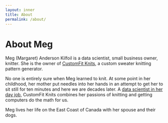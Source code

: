 ```yaml
---
layout: inner
title: About
permalink: /about/
---
```


# About Meg

Meg (Margaret) Anderson Kilfoil is a data scientist, small business owner, knitter. She is the owner of [CustomFit Knits](customfitknits.com), a custom sweater knitting pattern generator.

No one is entirely sure when Meg learned to knit. At some point in her childhood, her mother put needles into her hands in an attempt to get her to sit still for ten minutes and here we are decades later. A [data scientist in her day job](https://www.linkedin.com/in/margaretandersonkilfoil/details/experience/), CustomFit Knits combines her passions of knitting and getting computers do the math for us.

Meg lives her life on the East Coast of Canada with her spouse and their dogs. 
